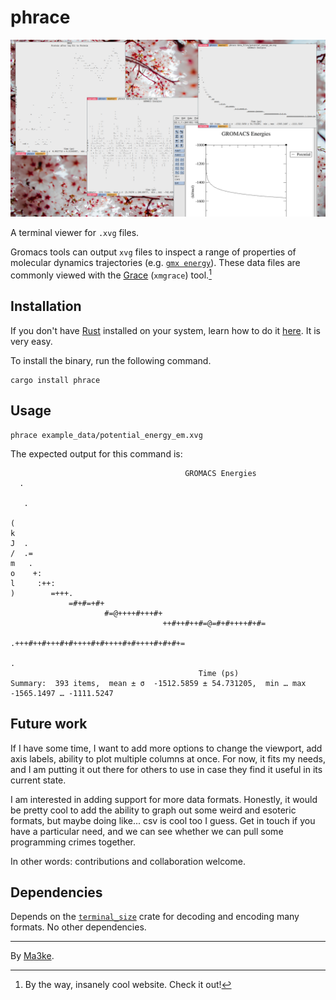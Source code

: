 # phrace

![A bunch of terminal windows showing the tool in action. A Grace window is also shown displaying the same (energy minimization) potential energy data as the terminal that sits above it, for comparison.](screenshot.png)

A terminal viewer for `.xvg` files.

Gromacs tools can output `xvg` files to inspect a range of properties of molecular dynamics trajectories (e.g. [`gmx energy`](https://manual.gromacs.org/current/onlinehelp/gmx-energy.html)).
These data files are commonly viewed with the [Grace](https://plasma-gate.weizmann.ac.il/Grace/) (`xmgrace`) tool.[^grace]

[^grace]: By the way, insanely cool website. Check it out!

## Installation

If you don't have [Rust](https://www.rust-lang.org/) installed on your system, learn how to do it [here](https://www.rust-lang.org/learn/get-started). It is very easy.

To install the binary, run the following command.

```console
cargo install phrace
```

## Usage

```console
phrace example_data/potential_energy_em.xvg
```

The expected output for this command is:

```
                                       GROMACS Energies
  .

   .

(
k
J  .
/  .=
m   .
o    +:
l     :++:
)        =+++.
             =#+#=+#+
                     #=@++++#+++#+
                                  ++#++#++#=@=#+#++++#+#=
                                                        .+++#++#+++#+#++++#+#++++#+#++++#+#+#+=
                                                                                              .
                                          Time (ps)
Summary:  393 items,  mean ± σ  -1512.5859 ± 54.731205,  min … max  -1565.1497 … -1111.5247
```

## Future work

If I have some time, I want to add more options to change the viewport, add axis labels, ability to plot multiple columns at once.
For now, it fits my needs, and I am putting it out there for others to use in case they find it useful in its current state.

I am interested in adding support for more data formats.
Honestly, it would be pretty cool to add the ability to graph out some weird and esoteric formats, but maybe doing like... csv is cool too I guess.
Get in touch if you have a particular need, and we can see whether we can pull some programming crimes together.

In other words: contributions and collaboration welcome.

## Dependencies

Depends on the [`terminal_size`](https://crates.io/crates/terminal_size) crate for decoding and encoding many formats.
No other dependencies.

---

By [Ma3ke](https://hachyderm.io/@ma3ke).
